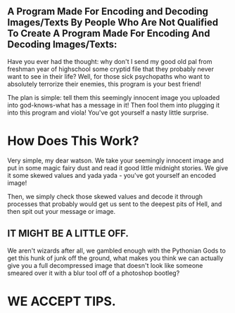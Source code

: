 
## A Program Made For Encoding and Decoding Images/Texts By People Who Are Not Qualified To Create A Program Made For Encoding And Decoding Images/Texts:

Have you ever had the thought: why don't I send my good old pal from freshman year of highschool some cryptid file that they probably never want to see in their life? Well, for those sick psychopaths who want to absolutely terrorize their enemies, this program is your best friend!

The plan is simple: tell them this seemingly innocent image you uploaded into god-knows-what has a message in it! Then fool them into plugging it into this program and viola! You've got yourself a nasty little surprise.

# How Does This Work?
Very simple, my dear watson. We take your seemingly innocent image and put in some magic fairy dust and read it good little midnight stories. We give it some skewed values and yada yada - you've got yourself an encoded image!

Then, we simply check those skewed values and decode it through processes that probably would get us sent to the deepest pits of Hell, and then spit out your message or image.

## IT MIGHT BE A LITTLE OFF.
We aren't wizards after all, we gambled enough with the Pythonian Gods to  get this hunk of junk off the ground, what makes you think we can actually give you a full decompressed image that doesn't look like someone smeared over it with a blur tool off of a photoshop bootleg?

# WE ACCEPT TIPS.
